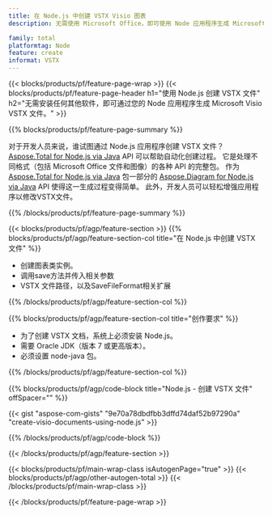 ```yaml
---
title: 在 Node.js 中创建 VSTX Visio 图表
description: 无需使用 Microsoft Office，即可使用 Node 应用程序生成 Microsoft Visio VSTX 图表。 

family: total
platformtag: Node
feature: create
informat: VSTX
---
```

{{< blocks/products/pf/feature-page-wrap >}}
{{< blocks/products/pf/feature-page-header h1="使用 Node.js 创建 VSTX 文件" h2="无需安装任何其他软件，即可通过您的 Node 应用程序生成 Microsoft Visio VSTX 文件。" >}}

{{% blocks/products/pf/feature-page-summary %}}

对于开发人员来说，谁试图通过 Node.js 应用程序创建 VSTX 文件？ [Aspose.Total for Node.js via Java](https://products.aspose.com/total/zh/nodejs-java/) API 可以帮助自动化创建过程。 它是处理不同格式（包括 Microsoft Office 文件和图像）的各种 API 的完整包。 作为 [Aspose.Total for Node.js via Java](https://products.aspose.com/total/zh/nodejs-java/) 包一部分的 [Aspose.Diagram for Node.js via Java](https://products.aspose.com/diagram/zh/nodejs-java/) API 使得这一生成过程变得简单。 此外，开发人员可以轻松增强应用程序以修改VSTX文件。 

{{% /blocks/products/pf/feature-page-summary %}}

{{< blocks/products/pf/agp/feature-section >}}
{{% blocks/products/pf/agp/feature-section-col title="在 Node.js 中创建 VSTX 文件" %}}

- 创建图表类实例。
- 调用save方法并传入相关参数
- VSTX 文件路径，以及SaveFileFormat相关扩展

{{% /blocks/products/pf/agp/feature-section-col %}}

{{% blocks/products/pf/agp/feature-section-col title="创作要求" %}}

- 为了创建 VSTX 文档，系统上必须安装 Node.js。
- 需要 Oracle JDK（版本 7 或更高版本）。
- 必须设置 node-java 包。

{{% /blocks/products/pf/agp/feature-section-col %}}

{{% blocks/products/pf/agp/code-block title="Node.js - 创建 VSTX 文件" offSpacer="" %}}

{{< gist "aspose-com-gists" "9e70a78dbdfbb3dffd74daf52b97290a" "create-visio-documents-using-node.js" >}}

{{% /blocks/products/pf/agp/code-block %}}

{{< /blocks/products/pf/agp/feature-section >}}

{{< blocks/products/pf/main-wrap-class isAutogenPage="true" >}}
{{< blocks/products/pf/agp/other-autogen-total >}}
{{< /blocks/products/pf/main-wrap-class >}}

{{< /blocks/products/pf/feature-page-wrap >}}
